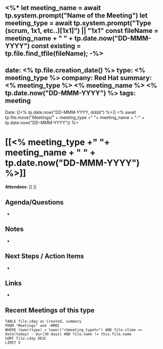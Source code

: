 <%*
	let meeting_name = await tp.system.prompt("Name of the Meeting")
	let meeting_type = await tp.system.prompt("Type (scrum, 1x1, etc..)[1x1]") || "1x1"
	const fileName = meeting_name + " " + tp.date.now("DD-MMM-YYYY")
	const existing = tp.file.find_tfile(fileName);
-%>
---
date: <% tp.file.creation_date() %>
type: <% meeting_type %>
company: Red Hat
summary: <% meeting_type %> <% meeting_name %> <% tp.date.now("DD-MMM-YYYY") %>
tags: meeting
---

Date: [[<% tp.date.now("DD-MMM-YYYY, dddd") %>]]
<% await tp.file.move("Meetings/" + meeting_type +" "+ meeting_name + "-" + tp.date.now("DD-MMM-YYYY")) %>
# [[<% meeting_type +" "+ meeting_name + " " + tp.date.now("DD-MMM-YYYY") %>]]

**Attendees**: [[ ]] 

## Agenda/Questions
- 

## Notes 
- 

## Next Steps / Action Items
- 
## Links
- 
## Recent Meetings of this type
```dataview
TABLE file.cday as Created, summary
FROM "Meetings" and -#MOC
WHERE lower(type) = lower("<%meeting_type%>") AND file.ctime >= date(today) - dur(30 days) AND file.name != this.file.name
SORT file.cday DESC
LIMIT 5
```
